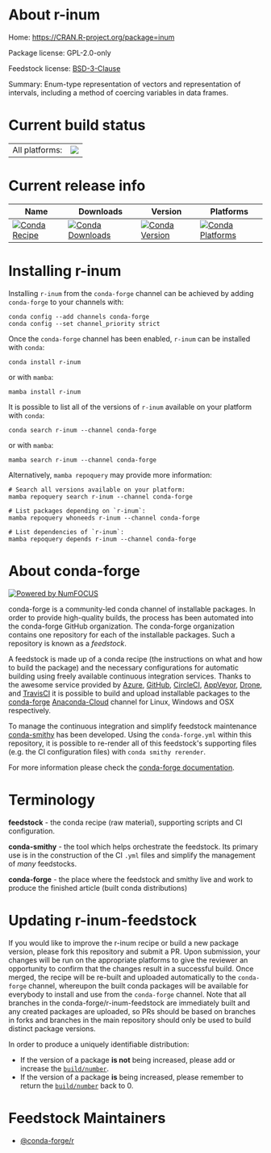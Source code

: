 About r-inum
============

Home: https://CRAN.R-project.org/package=inum

Package license: GPL-2.0-only

Feedstock license: [BSD-3-Clause](https://github.com/conda-forge/r-inum-feedstock/blob/main/LICENSE.txt)

Summary: Enum-type representation of vectors and representation of intervals, including a method of coercing variables in data frames.

Current build status
====================


<table><tr><td>All platforms:</td>
    <td>
      <a href="https://dev.azure.com/conda-forge/feedstock-builds/_build/latest?definitionId=1262&branchName=main">
        <img src="https://dev.azure.com/conda-forge/feedstock-builds/_apis/build/status/r-inum-feedstock?branchName=main">
      </a>
    </td>
  </tr>
</table>

Current release info
====================

| Name | Downloads | Version | Platforms |
| --- | --- | --- | --- |
| [![Conda Recipe](https://img.shields.io/badge/recipe-r--inum-green.svg)](https://anaconda.org/conda-forge/r-inum) | [![Conda Downloads](https://img.shields.io/conda/dn/conda-forge/r-inum.svg)](https://anaconda.org/conda-forge/r-inum) | [![Conda Version](https://img.shields.io/conda/vn/conda-forge/r-inum.svg)](https://anaconda.org/conda-forge/r-inum) | [![Conda Platforms](https://img.shields.io/conda/pn/conda-forge/r-inum.svg)](https://anaconda.org/conda-forge/r-inum) |

Installing r-inum
=================

Installing `r-inum` from the `conda-forge` channel can be achieved by adding `conda-forge` to your channels with:

```
conda config --add channels conda-forge
conda config --set channel_priority strict
```

Once the `conda-forge` channel has been enabled, `r-inum` can be installed with `conda`:

```
conda install r-inum
```

or with `mamba`:

```
mamba install r-inum
```

It is possible to list all of the versions of `r-inum` available on your platform with `conda`:

```
conda search r-inum --channel conda-forge
```

or with `mamba`:

```
mamba search r-inum --channel conda-forge
```

Alternatively, `mamba repoquery` may provide more information:

```
# Search all versions available on your platform:
mamba repoquery search r-inum --channel conda-forge

# List packages depending on `r-inum`:
mamba repoquery whoneeds r-inum --channel conda-forge

# List dependencies of `r-inum`:
mamba repoquery depends r-inum --channel conda-forge
```


About conda-forge
=================

[![Powered by
NumFOCUS](https://img.shields.io/badge/powered%20by-NumFOCUS-orange.svg?style=flat&colorA=E1523D&colorB=007D8A)](https://numfocus.org)

conda-forge is a community-led conda channel of installable packages.
In order to provide high-quality builds, the process has been automated into the
conda-forge GitHub organization. The conda-forge organization contains one repository
for each of the installable packages. Such a repository is known as a *feedstock*.

A feedstock is made up of a conda recipe (the instructions on what and how to build
the package) and the necessary configurations for automatic building using freely
available continuous integration services. Thanks to the awesome service provided by
[Azure](https://azure.microsoft.com/en-us/services/devops/), [GitHub](https://github.com/),
[CircleCI](https://circleci.com/), [AppVeyor](https://www.appveyor.com/),
[Drone](https://cloud.drone.io/welcome), and [TravisCI](https://travis-ci.com/)
it is possible to build and upload installable packages to the
[conda-forge](https://anaconda.org/conda-forge) [Anaconda-Cloud](https://anaconda.org/)
channel for Linux, Windows and OSX respectively.

To manage the continuous integration and simplify feedstock maintenance
[conda-smithy](https://github.com/conda-forge/conda-smithy) has been developed.
Using the ``conda-forge.yml`` within this repository, it is possible to re-render all of
this feedstock's supporting files (e.g. the CI configuration files) with ``conda smithy rerender``.

For more information please check the [conda-forge documentation](https://conda-forge.org/docs/).

Terminology
===========

**feedstock** - the conda recipe (raw material), supporting scripts and CI configuration.

**conda-smithy** - the tool which helps orchestrate the feedstock.
                   Its primary use is in the construction of the CI ``.yml`` files
                   and simplify the management of *many* feedstocks.

**conda-forge** - the place where the feedstock and smithy live and work to
                  produce the finished article (built conda distributions)


Updating r-inum-feedstock
=========================

If you would like to improve the r-inum recipe or build a new
package version, please fork this repository and submit a PR. Upon submission,
your changes will be run on the appropriate platforms to give the reviewer an
opportunity to confirm that the changes result in a successful build. Once
merged, the recipe will be re-built and uploaded automatically to the
`conda-forge` channel, whereupon the built conda packages will be available for
everybody to install and use from the `conda-forge` channel.
Note that all branches in the conda-forge/r-inum-feedstock are
immediately built and any created packages are uploaded, so PRs should be based
on branches in forks and branches in the main repository should only be used to
build distinct package versions.

In order to produce a uniquely identifiable distribution:
 * If the version of a package **is not** being increased, please add or increase
   the [``build/number``](https://docs.conda.io/projects/conda-build/en/latest/resources/define-metadata.html#build-number-and-string).
 * If the version of a package **is** being increased, please remember to return
   the [``build/number``](https://docs.conda.io/projects/conda-build/en/latest/resources/define-metadata.html#build-number-and-string)
   back to 0.

Feedstock Maintainers
=====================

* [@conda-forge/r](https://github.com/conda-forge/r/)

